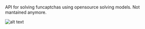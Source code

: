 API for solving funcaptchas using opensource solving models. Not mantained anymore.

![alt text]([http://url/to/img.png](https://github.com/prysthedev/RCaptcha/blob/main/rcaptcha.png?raw=true))
